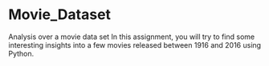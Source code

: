 # Movie_Dataset
Analysis over a movie data set
In this assignment, you will try to find some interesting insights into a few movies released between 1916 and 2016 using Python.
